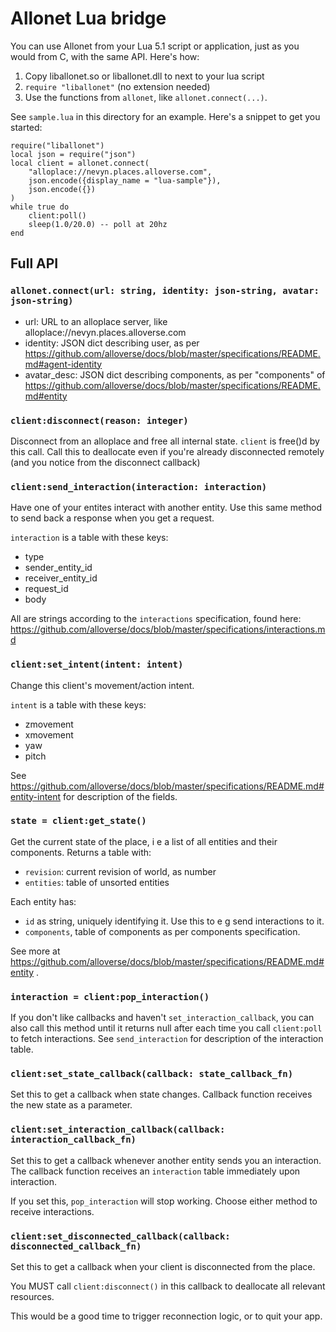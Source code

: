 # Allonet Lua bridge

You can use Allonet from your Lua 5.1 script or application, just as you
would from C, with the same API. Here's how:

1. Copy liballonet.so or liballonet.dll to next to your lua script
2. `require "liballonet"` (no extension needed)
3. Use the functions from `allonet`, like `allonet.connect(...)`.

See `sample.lua` in this directory for an example. Here's a snippet to
get you started:

    require("liballonet")
    local json = require("json")
    local client = allonet.connect(
        "alloplace://nevyn.places.alloverse.com",
        json.encode({display_name = "lua-sample"}),
        json.encode({})
    )
    while true do
        client:poll()
        sleep(1.0/20.0) -- poll at 20hz
    end

## Full API

### `allonet.connect(url: string, identity: json-string, avatar: json-string)`

 * url: URL to an alloplace server, like alloplace://nevyn.places.alloverse.com
 * identity: JSON dict describing user, as per https://github.com/alloverse/docs/blob/master/specifications/README.md#agent-identity
 * avatar_desc: JSON dict describing components, as per "components" of https://github.com/alloverse/docs/blob/master/specifications/README.md#entity

### `client:disconnect(reason: integer)`

Disconnect from an alloplace and free all internal state.
`client` is free()d by this call. Call this to deallocate
even if you're already disconnected remotely (and you
notice from the disconnect callback)

### `client:send_interaction(interaction: interaction)`

Have one of your entites interact with another entity.
Use this same method to send back a response when you get a request.

`interaction` is a table with these keys:

* type
* sender_entity_id
* receiver_entity_id
* request_id
* body

All are strings according to the `interactions` specification, found here:
https://github.com/alloverse/docs/blob/master/specifications/interactions.md

### `client:set_intent(intent: intent)`

Change this client's movement/action intent.

`intent` is a table with these keys:

* zmovement
* xmovement
* yaw
* pitch

See https://github.com/alloverse/docs/blob/master/specifications/README.md#entity-intent
for description of the fields.

### `state = client:get_state()`

Get the current state of the place, i e a list of all entities
and their components. Returns a table with:

* `revision`: current revision of world, as number
* `entities`: table of unsorted entities

Each entity has:

* `id` as string, uniquely identifying it. Use this to e g send interactions to it.
* `components`, table of components as per components specification.

See more at https://github.com/alloverse/docs/blob/master/specifications/README.md#entity .

### `interaction = client:pop_interaction()`

If you don't like callbacks and haven't `set_interaction_callback`, you can also
call this method until it returns null after each time you call `client:poll` to
fetch interactions. See `send_interaction` for description of the interaction
table.

### `client:set_state_callback(callback: state_callback_fn)`

Set this to get a callback when state changes. Callback function receives
the new state as a parameter.

### `client:set_interaction_callback(callback: interaction_callback_fn)`

Set this to get a callback whenever another entity sends you an interaction.
The callback function receives an `interaction` table immediately upon
interaction.

If you set this, `pop_interaction` will stop working. Choose either method
to receive interactions.

### `client:set_disconnected_callback(callback: disconnected_callback_fn)`

Set this to get a callback when your client is disconnected from the place.

You MUST call `client:disconnect()` in this callback to deallocate all
relevant resources.

This would be a good time to trigger reconnection logic, or to quit your app.
